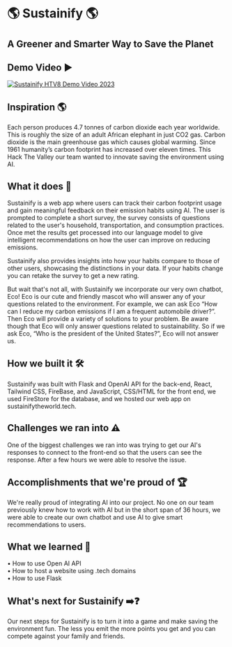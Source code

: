 # 🌎 Sustainify 🌎
## A Greener and Smarter Way to Save the Planet

## Demo Video ▶️

[![Sustainify HTV8 Demo Video 2023](https://img.youtube.com/vi/yn9bvSDo2FU/0.jpg)](https://youtu.be/m0tPo_iEjow)

## Inspiration 🌎

Each person produces 4.7 tonnes of carbon dioxide each year worldwide. This is roughly the size of an adult African elephant in just CO2 gas. Carbon dioxide is the main greenhouse gas which causes global warming. Since 1961 humanity’s carbon footprint has increased over eleven times. This Hack The Valley our team wanted to innovate saving the environment using AI.

## What it does 🤔

Sustainify is a web app where users can track their carbon footprint usage and gain meaningful feedback on their emission habits using AI. The user is prompted to complete a short survey, the survey consists of questions related to the user's household, transportation, and consumption practices. Once met the results get processed into our language model to give intelligent recommendations on how the user can improve on reducing emissions. 

Sustainify also provides insights into how your habits compare to those of other users, showcasing the distinctions in your data. If your habits change you can retake the survey to get a new rating. 

But wait that's not all, with Sustainify we incorporate our very own chatbot, Eco! Eco is our cute and friendly mascot who will answer any of your questions related to the environment. For example, we can ask Eco “How can I reduce my carbon emissions if I am a frequent automobile driver?”. Then Eco will provide a variety of solutions to your problem. Be aware though that Eco will only answer questions related to sustainability. So if we ask Eco, “Who is the president of the United States?”, Eco will not answer us.

## How we built it 🛠️

Sustainify was built with Flask and OpenAI API for the back-end, React, Tailwind CSS, FireBase, and JavaScript, CSS/HTML for the front end, we used FireStore for the database, and we hosted our web app on sustainifytheworld.tech.

## Challenges we ran into ⚠️

One of the biggest challenges we ran into was trying to get our AI's responses to connect to the front-end so that the users can see the response. After a few hours we were able to resolve the issue.

## Accomplishments that we're proud of 🏆

We're really proud of integrating AI into our project. No one on our team previously knew how to work with AI but in the short span of 36 hours, we were able to create our own chatbot and use AI to give smart recommendations to users.

## What we learned 🧠

• How to use Open AI API                                                                                                                                                        
• How to host a website using .tech domains                                                                                                                 
• How to use Flask

## What's next for Sustainify ➡️❓

Our next steps for Sustainify is to turn it into a game and make saving the environment fun. The less you emit the more points you get and you can compete against your family and friends.
